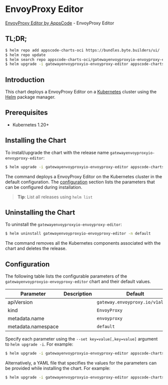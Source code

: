 # EnvoyProxy Editor

[EnvoyProxy Editor by AppsCode](https://byte.builders) - EnvoyProxy Editor

## TL;DR;

```bash
$ helm repo add appscode-charts-oci https://bundles.byte.builders/ui/
$ helm repo update
$ helm search repo appscode-charts-oci/gatewayenvoyproxyio-envoyproxy-editor --version=v0.4.18
$ helm upgrade -i gatewayenvoyproxyio-envoyproxy-editor appscode-charts-oci/gatewayenvoyproxyio-envoyproxy-editor -n default --create-namespace --version=v0.4.18
```

## Introduction

This chart deploys a EnvoyProxy Editor on a [Kubernetes](http://kubernetes.io) cluster using the [Helm](https://helm.sh) package manager.

## Prerequisites

- Kubernetes 1.20+

## Installing the Chart

To install/upgrade the chart with the release name `gatewayenvoyproxyio-envoyproxy-editor`:

```bash
$ helm upgrade -i gatewayenvoyproxyio-envoyproxy-editor appscode-charts-oci/gatewayenvoyproxyio-envoyproxy-editor -n default --create-namespace --version=v0.4.18
```

The command deploys a EnvoyProxy Editor on the Kubernetes cluster in the default configuration. The [configuration](#configuration) section lists the parameters that can be configured during installation.

> **Tip**: List all releases using `helm list`

## Uninstalling the Chart

To uninstall the `gatewayenvoyproxyio-envoyproxy-editor`:

```bash
$ helm uninstall gatewayenvoyproxyio-envoyproxy-editor -n default
```

The command removes all the Kubernetes components associated with the chart and deletes the release.

## Configuration

The following table lists the configurable parameters of the `gatewayenvoyproxyio-envoyproxy-editor` chart and their default values.

|     Parameter      | Description |                   Default                   |
|--------------------|-------------|---------------------------------------------|
| apiVersion         |             | <code>gateway.envoyproxy.io/v1alpha1</code> |
| kind               |             | <code>EnvoyProxy</code>                     |
| metadata.name      |             | <code>envoyproxy</code>                     |
| metadata.namespace |             | <code>default</code>                        |


Specify each parameter using the `--set key=value[,key=value]` argument to `helm upgrade -i`. For example:

```bash
$ helm upgrade -i gatewayenvoyproxyio-envoyproxy-editor appscode-charts-oci/gatewayenvoyproxyio-envoyproxy-editor -n default --create-namespace --version=v0.4.18 --set apiVersion=gateway.envoyproxy.io/v1alpha1
```

Alternatively, a YAML file that specifies the values for the parameters can be provided while
installing the chart. For example:

```bash
$ helm upgrade -i gatewayenvoyproxyio-envoyproxy-editor appscode-charts-oci/gatewayenvoyproxyio-envoyproxy-editor -n default --create-namespace --version=v0.4.18 --values values.yaml
```
